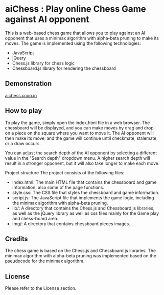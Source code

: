 # aiChess : Play online Chess Game against AI opponent  
This is a web-based chess game that allows you to play against an AI opponent that uses a minimax algorithm with alpha-beta pruning to make its moves. The game is implemented using the following technologies:  
- JavaScript
- jQuery
- Chess.js library for chess logic
- Chessboard.js library for rendering the chessboard  

## Demonstration
[aichess.cooo.in](https://aichess.cooo.in/)

## How to play
To play the game, simply open the index.html file in a web browser. The chessboard will be displayed, and you can make moves by drag and drop on a piece on the square where you want to move it. The AI opponent will then make its move, and the game will continue until checkmate, stalemate, or a draw occurs.

You can adjust the search depth of the AI opponent by selecting a different value in the "Search depth" dropdown menu. A higher search depth will result in a stronger opponent, but it will also take longer to make each move.

Project structure
The project consists of the following files:

- index.html: The main HTML file that contains the chessboard and game information, also some of the page functions.
- style.css: The CSS file that styles the chessboard and game information.
- script.js: The JavaScript file that implements the game logic, including the minimax algorithm with alpha-beta pruning.
- lib/: A directory that contains the Chess.js and Chessboard.js libraries, as well as the jQuery library as well as css files mainly for the Game play and chess-board area.
- img/: A directory that contains chessboard pieces images. 

## Credits
The chess game is based on the Chess.js and Chessboard.js libraries. The minimax algorithm with alpha-beta pruning was implemented based on the pseudocode for the minimax algorithm.

## License
Please refer to the License section.

